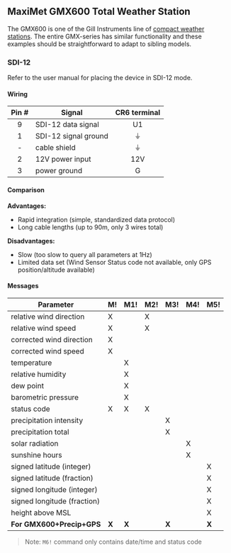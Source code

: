 ## MaxiMet GMX600 Total Weather Station

The GMX600 is one of the Gill Instruments line of 
[compact weather stations](http://gillinstruments.com/products/anemometer/maximet-compact-weather-stations.html).
The entire GMX-series has similar functionality and these examples should be
straightforward to adapt to sibling models. 


### SDI-12

Refer to the user manual for placing the device in SDI-12 mode. 

#### Wiring

| Pin # | Signal                 | CR6 terminal |
|:-----:|------------------------|:------------:|
|   9   | SDI-12 data signal     |      U1      |
|   1   | SDI-12 signal ground   |    &#x23da;  |
|   -   | cable shield           |    &#x23da;  |
|   2   | 12V power input        |      12V     |
|   3   | power ground           |      G       |

#### Comparison

**Advantages:**

* Rapid integration (simple, standardized data protocol)
* Long cable lengths (up to 90m, only 3 wires total)

**Disadvantages:**

* Slow (too slow to query all parameters at 1Hz)
* Limited data set (Wind Sensor Status code not available, only GPS position/altitude
    available)

#### Messages

| Parameter                   |  M! | M1! | M2! | M3! | M4! | M5! |
|-----------------------------|-----|-----|-----|-----|-----|-----|
| relative wind direction     |  X  |     |  X  |     |     |     |
| relative wind speed         |  X  |     |  X  |     |     |     |
| corrected wind direction    |  X  |     |     |     |     |     |
| corrected wind speed        |  X  |     |     |     |     |     |
| temperature                 |     |  X  |     |     |     |     |
| relative humidity           |     |  X  |     |     |     |     |
| dew point                   |     |  X  |     |     |     |     |
| barometric pressure         |     |  X  |     |     |     |     |
| status code                 |  X  |  X  |  X  |     |     |     |
| precipitation intensity     |     |     |     |  X  |     |     |
| precipitation total         |     |     |     |  X  |     |     |
| solar radiation             |     |     |     |     |  X  |     |
| sunshine hours              |     |     |     |     |  X  |     |
| signed latitude (integer)   |     |     |     |     |     |  X  |
| signed latitude (fraction)  |     |     |     |     |     |  X  |
| signed longitude (integer)  |     |     |     |     |     |  X  |
| signed longitude (fraction) |     |     |     |     |     |  X  |
| height above MSL            |     |     |     |     |     |  X  |
| **For GMX600+Precip+GPS**   |**X**|**X**|     |**X**|     |**X**|

> Note: `M6!` command only contains date/time and status code


